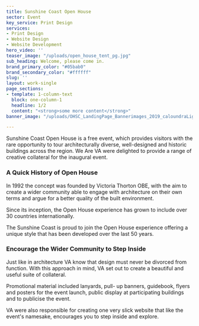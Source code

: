 ```yaml
---
title: Sunshine Coast Open House
sector: Event
key_service: Print Design
services:
- Print Design
- Website Design
- Website Development
hero_video: ''
teaser_image: "/uploads/open_house_tent_pg.jpg"
sub_heading: Welcome, please come in.
brand_primary_color: "#05bab0"
brand_secondary_color: "#ffffff"
slug: ''
layout: work-single
page_sections:
- template: 1-column-text
  block: one-column-1
  headline: 1/2
  content: "<strong>some more content</strong>"
banner_image: "/uploads/OHSC_LandingPage_Bannerimages_2019_caloundraLighthouse.jpg"

---
```

Sunshine Coast Open House is a free event, which provides visitors with the rare opportunity to tour architecturally diverse, well-designed and historic buildings across the region. We Are VA were delighted to provide a range of creative collateral for the inaugural event.

### A Quick History of Open House

In 1992 the concept was founded by Victoria Thorton OBE, with the aim to create a wider community able to engage with architecture on their own terms and argue for a better quality of the built environment.

Since its inception, the Open House experience has grown to include over 30 countries internationally.

The Sunshine Coast is proud to join the Open House experience offering a unique style that has been developed over the last 50 years.

### Encourage the Wider Community to Step Inside

Just like in architecture VA know that design must never be divorced from function. With this approach in mind, VA set out to create a beautiful and useful suite of collateral.

Promotional material included lanyards, pull- up banners, guidebook, flyers and posters for the event launch, public display at participating buildings and to publicise the event.

VA were also responsible for creating one very slick website that like the event's namesake, encourages you to step inside and explore.